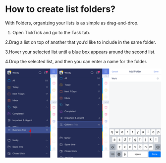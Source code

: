 # How to create list folders?

With Folders, organizing your lists is as simple as drag-and-drop.

1. Open TickTick and go to the Task tab.

2.Drag a list on top of another that you’d like to include in the same folder.

3.Hover your selected list until a blue box appears around the second list.

4.Drop the selected list, and then you can enter a name for the folder.

![](ios/4.2/4.2.4.png)

